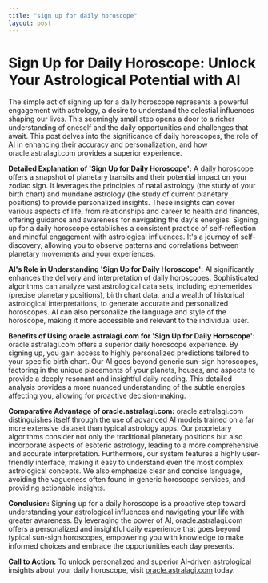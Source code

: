 ```yaml
---
title: "sign up for daily horoscope"
layout: post
---
```


# Sign Up for Daily Horoscope: Unlock Your Astrological Potential with AI

The simple act of signing up for a daily horoscope represents a powerful engagement with astrology, a desire to understand the celestial influences shaping our lives. This seemingly small step opens a door to a richer understanding of oneself and the daily opportunities and challenges that await.  This post delves into the significance of daily horoscopes, the role of AI in enhancing their accuracy and personalization, and how oracle.astralagi.com provides a superior experience.

**Detailed Explanation of 'Sign Up for Daily Horoscope':**  A daily horoscope offers a snapshot of planetary transits and their potential impact on your zodiac sign.  It leverages the principles of natal astrology (the study of your birth chart) and mundane astrology (the study of current planetary positions) to provide personalized insights.  These insights can cover various aspects of life, from relationships and career to health and finances, offering guidance and awareness for navigating the day's energies. Signing up for a daily horoscope establishes a consistent practice of self-reflection and mindful engagement with astrological influences. It's a journey of self-discovery, allowing you to observe patterns and correlations between planetary movements and your experiences.

**AI's Role in Understanding 'Sign Up for Daily Horoscope':** AI significantly enhances the delivery and interpretation of daily horoscopes.  Sophisticated algorithms can analyze vast astrological data sets, including ephemerides (precise planetary positions), birth chart data, and a wealth of historical astrological interpretations, to generate accurate and personalized horoscopes. AI can also personalize the language and style of the horoscope, making it more accessible and relevant to the individual user.

**Benefits of Using oracle.astralagi.com for 'Sign Up for Daily Horoscope':**  oracle.astralagi.com offers a superior daily horoscope experience.  By signing up, you gain access to highly personalized predictions tailored to your specific birth chart. Our AI goes beyond generic sun-sign horoscopes, factoring in the unique placements of your planets, houses, and aspects to provide a deeply resonant and insightful daily reading. This detailed analysis provides a more nuanced understanding of the subtle energies affecting you, allowing for proactive decision-making.

**Comparative Advantage of oracle.astralagi.com:** oracle.astralagi.com distinguishes itself through the use of advanced AI models trained on a far more extensive dataset than typical astrology apps.  Our proprietary algorithms consider not only the traditional planetary positions but also incorporate aspects of esoteric astrology, leading to a more comprehensive and accurate interpretation.  Furthermore, our system features a highly user-friendly interface, making it easy to understand even the most complex astrological concepts.  We also emphasize clear and concise language, avoiding the vagueness often found in generic horoscope services, and providing actionable insights.

**Conclusion:**  Signing up for a daily horoscope is a proactive step toward understanding your astrological influences and navigating your life with greater awareness.  By leveraging the power of AI, oracle.astralagi.com offers a personalized and insightful daily experience that goes beyond typical sun-sign horoscopes, empowering you with knowledge to make informed choices and embrace the opportunities each day presents.

**Call to Action:** To unlock personalized and superior AI-driven astrological insights about your daily horoscope, visit [oracle.astralagi.com](https://oracle.astralagi.com) today.